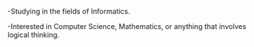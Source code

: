 -Studying in the fields of Informatics.

-Interested in Computer Science, Mathematics, or anything that involves logical thinking.
